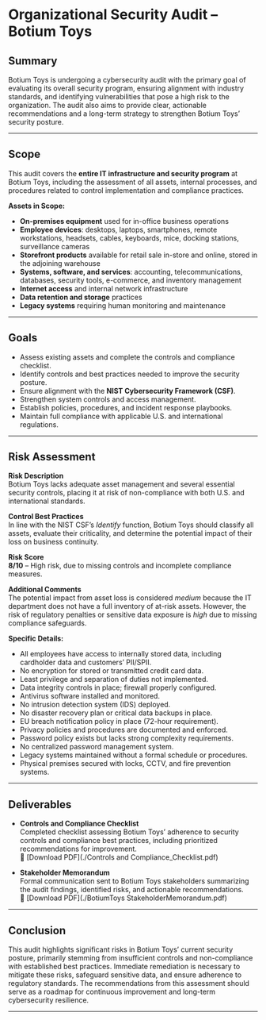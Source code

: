 # Organizational Security Audit – Botium Toys

## Summary
Botium Toys is undergoing a cybersecurity audit with the primary goal of evaluating its overall security program, ensuring alignment with industry standards, and identifying vulnerabilities that pose a high risk to the organization. The audit also aims to provide clear, actionable recommendations and a long-term strategy to strengthen Botium Toys’ security posture.

---

## Scope
This audit covers the **entire IT infrastructure and security program** at Botium Toys, including the assessment of all assets, internal processes, and procedures related to control implementation and compliance practices.

**Assets in Scope:**
- **On-premises equipment** used for in-office business operations  
- **Employee devices**: desktops, laptops, smartphones, remote workstations, headsets, cables, keyboards, mice, docking stations, surveillance cameras  
- **Storefront products** available for retail sale in-store and online, stored in the adjoining warehouse  
- **Systems, software, and services**: accounting, telecommunications, databases, security tools, e-commerce, and inventory management  
- **Internet access** and internal network infrastructure  
- **Data retention and storage** practices  
- **Legacy systems** requiring human monitoring and maintenance

---

## Goals
- Assess existing assets and complete the controls and compliance checklist.  
- Identify controls and best practices needed to improve the security posture.  
- Ensure alignment with the **NIST Cybersecurity Framework (CSF)**.  
- Strengthen system controls and access management.  
- Establish policies, procedures, and incident response playbooks.  
- Maintain full compliance with applicable U.S. and international regulations.  

---

## Risk Assessment

**Risk Description**  
Botium Toys lacks adequate asset management and several essential security controls, placing it at risk of non-compliance with both U.S. and international standards.  

**Control Best Practices**  
In line with the NIST CSF’s *Identify* function, Botium Toys should classify all assets, evaluate their criticality, and determine the potential impact of their loss on business continuity.

**Risk Score**  
**8/10** – High risk, due to missing controls and incomplete compliance measures.  

**Additional Comments**  
The potential impact from asset loss is considered *medium* because the IT department does not have a full inventory of at-risk assets. However, the risk of regulatory penalties or sensitive data exposure is *high* due to missing compliance safeguards.  

**Specific Details:**
- All employees have access to internally stored data, including cardholder data and customers’ PII/SPII.  
- No encryption for stored or transmitted credit card data.  
- Least privilege and separation of duties not implemented.  
- Data integrity controls in place; firewall properly configured.  
- Antivirus software installed and monitored.  
- No intrusion detection system (IDS) deployed.  
- No disaster recovery plan or critical data backups in place.  
- EU breach notification policy in place (72-hour requirement).  
- Privacy policies and procedures are documented and enforced.  
- Password policy exists but lacks strong complexity requirements.  
- No centralized password management system.  
- Legacy systems maintained without a formal schedule or procedures.  
- Physical premises secured with locks, CCTV, and fire prevention systems.

---
## Deliverables

- **Controls and Compliance Checklist**  
  Completed checklist assessing Botium Toys’ adherence to security controls and compliance best practices, including prioritized recommendations for improvement.  
  📄 [Download PDF](./Controls and Compliance_Checklist.pdf)

- **Stakeholder Memorandum**  
  Formal communication sent to Botium Toys stakeholders summarizing the audit findings, identified risks, and actionable recommendations.  
  📄 [Download PDF](./BotiumToys StakeholderMemorandum.pdf)
---
## Conclusion
This audit highlights significant risks in Botium Toys’ current security posture, primarily stemming from insufficient controls and non-compliance with established best practices. Immediate remediation is necessary to mitigate these risks, safeguard sensitive data, and ensure adherence to regulatory standards. The recommendations from this assessment should serve as a roadmap for continuous improvement and long-term cybersecurity resilience.

---
